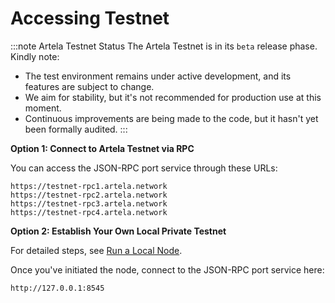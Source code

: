 

# Accessing Testnet

:::note Artela Testnet Status
The Artela Testnet is in its `beta` release phase. Kindly note:

- The test environment remains under active development, and its features are subject to change.
- We aim for stability, but it's not recommended for production use at this moment.
- Continuous improvements are being made to the code, but it hasn't yet been formally audited.
:::

**Option 1: Connect to Artela Testnet via RPC**

You can access the JSON-RPC port service through these URLs:

    https://testnet-rpc1.artela.network
    https://testnet-rpc2.artela.network
    https://testnet-rpc3.artela.network
    https://testnet-rpc4.artela.network

**Option 2: Establish Your Own Local Private Testnet**

For detailed steps, see [Run a Local Node](develop/art-development/start-a-local-node).

Once you've initiated the node, connect to the JSON-RPC port service here:

    http://127.0.0.1:8545
